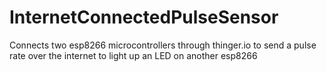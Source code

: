 # InternetConnectedPulseSensor
Connects two esp8266 microcontrollers through thinger.io to send a pulse rate over the internet to light up an LED on another esp8266
